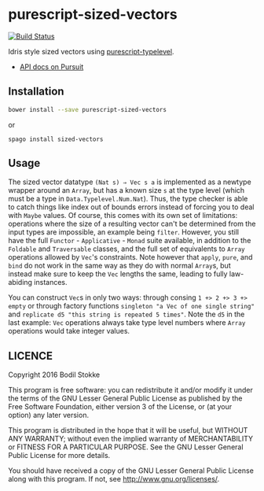 # purescript-sized-vectors

[![Build Status](https://travis-ci.org/bodil/purescript-sized-vectors.svg?branch=master)](https://travis-ci.org/bodil/purescript-sized-vectors)

Idris style sized vectors using [purescript-typelevel](https://github.com/bodil/purescript-typelevel).

- [API docs on Pursuit](http://pursuit.purescript.org/packages/purescript-sized-vectors/)

## Installation

```bash
bower install --save purescript-sized-vectors
```

or

```
spago install sized-vectors
```

## Usage

The sized vector datatype `(Nat s) ⇒ Vec s a` is implemented as a newtype wrapper around an `Array`, but has a known size `s` at the type level (which must be a type in `Data.Typelevel.Num.Nat`). Thus, the type checker is able to catch things like index out of bounds errors instead of forcing you to deal with `Maybe` values. Of course, this comes with its own set of limitations: operations where the size of a resulting vector can't be determined from the input types are impossible, an example being `filter`. However, you still have the full `Functor` - `Applicative` - `Monad` suite available, in addition to the `Foldable` and `Traversable` classes, and the full set of equivalents to `Array` operations allowed by `Vec`'s constraints. Note however that `apply`, `pure`, and `bind` do not work in the same way as they do with normal `Array`s, but instead make sure to keep the `Vec` lengths the same, leading to fully law-abiding instances.

You can construct `Vec`s in only two ways: through consing `1 +> 2 +> 3 +> empty` or through factory functions `singleton "a Vec of one single string"` and `replicate d5 "this string is repeated 5 times"`. Note the `d5` in the last example: `Vec` operations always take type level numbers where `Array` operations would take integer values.

## LICENCE

Copyright 2016 Bodil Stokke

This program is free software: you can redistribute it and/or modify
it under the terms of the GNU Lesser General Public License as
published by the Free Software Foundation, either version 3 of the
License, or (at your option) any later version.

This program is distributed in the hope that it will be useful, but
WITHOUT ANY WARRANTY; without even the implied warranty of
MERCHANTABILITY or FITNESS FOR A PARTICULAR PURPOSE. See the GNU
Lesser General Public License for more details.

You should have received a copy of the GNU Lesser General Public
License along with this program. If not, see
<http://www.gnu.org/licenses/>.
